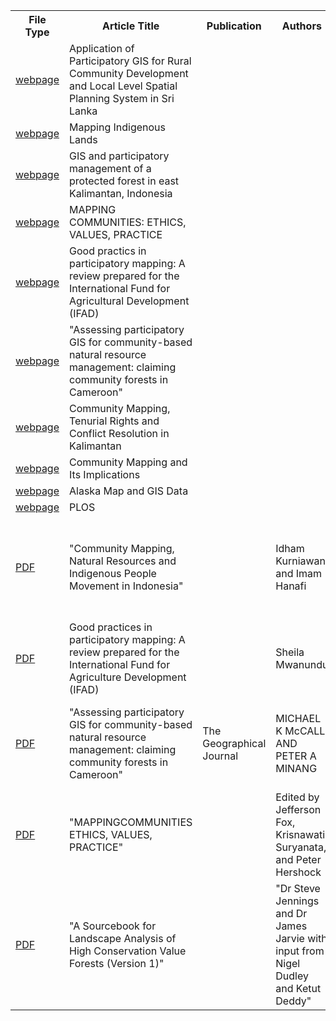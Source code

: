 <table>
<tr><th>File Type</th><th>Article Title</th><th>Publication</th><th>Authors</th><th>Institutions</th><th>Year</th><th>Month</th><th>Day</th></tr>
<tr><td><a href="http://www.gisdevelopment.net/application/lis/rural/srilanka.htm">webpage</a></td><td>Application of Participatory GIS for Rural Community Development and Local Level Spatial Planning System in Sri Lanka</td><td></td><td></td><td></td><td></td><td></td><td></td></tr>
<tr><td><a href="http://pgis-tk.cta.int/m07/docs/M07U02_handout_mapping_indigenous_lands_article.pdf">webpage</a></td><td>Mapping Indigenous Lands </td><td></td><td></td><td></td><td></td><td></td><td></td></tr>
<tr><td><a href="http://www.gisdevelopment.net/proceedings/gisdeco/sessions/cravenpf.htm">webpage</a></td><td>GIS and participatory management of a protected forest in east Kalimantan, Indonesia</td><td></td><td></td><td></td><td></td><td></td><td></td></tr>
<tr><td><a href="http://scholarspace.manoa.hawaii.edu/bitstream/handle/10125/2480/FoxHershockMappingCommunities.pdf">webpage</a></td><td>MAPPING COMMUNITIES: ETHICS, VALUES, PRACTICE</td><td></td><td></td><td></td><td></td><td></td><td></td></tr>
<tr><td><a href="http://www.ifad.org/pub/map/pm_web.pdf">webpage</a></td><td>Good practics in participatory mapping: A review prepared for the International  Fund for Agricultural Development (IFAD)</td><td></td><td></td><td></td><td></td><td></td><td></td></tr>
<tr><td><a href="http://www.communitycarbonforestry.org/NewPublications/Assessing%20Participatory%20GIS%20-%20Minang.pdf">webpage</a></td><td>"Assessing participatory GIS for community-based 
natural resource management: claiming 
community forests in Cameroon"</td><td></td><td></td><td></td><td></td><td></td><td></td></tr>
<tr><td><a href="http://epress.anu.edu.au/apem/borneo/mobile_devices/ch05.html">webpage</a></td><td>Community Mapping, Tenurial Rights and Conflict Resolution in Kalimantan</td><td></td><td></td><td></td><td></td><td></td><td></td></tr>
<tr><td><a href="http://epress.anu.edu.au/apem/borneo/mobile_devices/ch05s03.html#d0e3779">webpage</a></td><td>Community Mapping and Its Implications</td><td></td><td></td><td></td><td></td><td></td><td></td></tr>
<tr><td><a href="http://www.libremap.org/data/state/alaska/">webpage</a></td><td>Alaska Map and GIS Data</td><td></td><td></td><td></td><td></td><td></td><td></td></tr>
<tr><td><a href="http://www.plos.org/">webpage</a></td><td>PLOS</td><td></td><td></td><td></td><td></td><td></td><td></td></tr>
<tr><td><a href="http://www.landcoalition.org/sites/default/files/legacy/legacypdf/04_JKPP_community_mapping_indonesia_ino.pdf">PDF</a></td><td>"Community Mapping, Natural Resources and 
Indigenous People Movement in Indonesia"</td><td></td><td>Idham Kurniawan and Imam Hanafi</td><td>"Jaringan Kerja Pemetaan Partisipatif (JKPP) 
Indonesian Community Mapping Network"</td><td>2004</td><td>November</td><td>8 – 10</td></tr>
<tr><td><a href="http://www.ifad.org/pub/map/pm_web.pdf">PDF</a></td><td>Good practices in participatory mapping: A review prepared for the International Fund for Agriculture Development (IFAD)</td><td></td><td>Sheila Mwanundu</td><td>International Fund for Agriculture Development (IFAD)</td><td>2009</td><td></td><td></td></tr>
<tr><td><a href="http://www.communitycarbonforestry.org/NewPublications/Assessing%20Participatory%20GIS%20-%20Minang.pdf">PDF</a></td><td>"Assessing participatory GIS for community-based 
natural resource management: claiming 
community forests in Cameroon"</td><td>The Geographical Journal</td><td>MICHAEL K McCALL AND PETER A MINANG</td><td>International Institute for GeoInformation Science and Earth Observation (ITC)</td><td>2005</td><td>July</td><td></td></tr>
<tr><td><a href="http://scholarspace.manoa.hawaii.edu/bitstream/handle/10125/2480/FoxHershockMappingCommunities.pdf">PDF</a></td><td>"MAPPINGCOMMUNITIES
ETHICS, VALUES, PRACTICE"</td><td></td><td>Edited by Jefferson Fox, Krisnawati Suryanata, and Peter Hershock</td><td>East-West Center</td><td>2005</td><td></td><td></td></tr>
<tr><td><a href="http://www.hcvnetwork.org/resources/folder.2006-09-29.6584228415/hcvf-landscape-sourcebook-final-version.pdf">PDF</a></td><td>"A Sourcebook for 
Landscape Analysis of High
Conservation Value Forests (Version 1)"</td><td></td><td>"Dr Steve Jennings and Dr James Jarvie 
with input from Nigel Dudley and Ketut Deddy"</td><td>ProForest (funded by WWF Switzerland)</td><td></td><td></td><td></td></tr>
</table>
